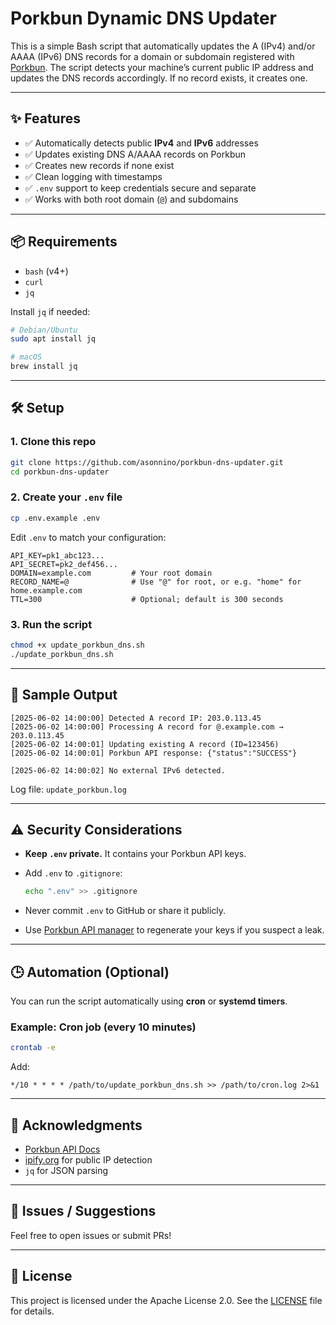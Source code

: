 # Porkbun Dynamic DNS Updater

This is a simple Bash script that automatically updates the A (IPv4) and/or AAAA (IPv6) DNS records for a domain or subdomain registered with [Porkbun](https://porkbun.com). The script detects your machine’s current public IP address and updates the DNS records accordingly. If no record exists, it creates one.

---

## ✨ Features

- ✅ Automatically detects public **IPv4** and **IPv6** addresses
- ✅ Updates existing DNS A/AAAA records on Porkbun
- ✅ Creates new records if none exist
- ✅ Clean logging with timestamps
- ✅ `.env` support to keep credentials secure and separate
- ✅ Works with both root domain (`@`) and subdomains

---

## 📦 Requirements

- `bash` (v4+)
- `curl`
- `jq`

Install `jq` if needed:

```bash
# Debian/Ubuntu
sudo apt install jq

# macOS
brew install jq
```

---

## 🛠️ Setup

### 1. Clone this repo

```bash
git clone https://github.com/asonnino/porkbun-dns-updater.git
cd porkbun-dns-updater
```

### 2. Create your `.env` file

```bash
cp .env.example .env
```

Edit `.env` to match your configuration:

```env
API_KEY=pk1_abc123...
API_SECRET=pk2_def456...
DOMAIN=example.com         # Your root domain
RECORD_NAME=@              # Use "@" for root, or e.g. "home" for home.example.com
TTL=300                    # Optional; default is 300 seconds
```

### 3. Run the script

```bash
chmod +x update_porkbun_dns.sh
./update_porkbun_dns.sh
```

---

## 🧪 Sample Output

```text
[2025-06-02 14:00:00] Detected A record IP: 203.0.113.45
[2025-06-02 14:00:00] Processing A record for @.example.com → 203.0.113.45
[2025-06-02 14:00:01] Updating existing A record (ID=123456)
[2025-06-02 14:00:01] Porkbun API response: {"status":"SUCCESS"}

[2025-06-02 14:00:02] No external IPv6 detected.
```

Log file: `update_porkbun.log`

---

## ⚠️ Security Considerations

- **Keep `.env` private.** It contains your Porkbun API keys.

- Add `.env` to `.gitignore`:

  ```bash
  echo ".env" >> .gitignore
  ```

- Never commit `.env` to GitHub or share it publicly.
- Use [Porkbun API manager](https://porkbun.com/account/api) to regenerate your keys if you suspect a leak.

---

## 🕒 Automation (Optional)

You can run the script automatically using **cron** or **systemd timers**.

### Example: Cron job (every 10 minutes)

```bash
crontab -e
```

Add:

```cron
*/10 * * * * /path/to/update_porkbun_dns.sh >> /path/to/cron.log 2>&1
```

---

## 🙏 Acknowledgments

- [Porkbun API Docs](https://porkbun.com/api/json/v3/documentation)
- [ipify.org](https://www.ipify.org/) for public IP detection
- `jq` for JSON parsing

---

## 🐛 Issues / Suggestions

Feel free to open issues or submit PRs!

---

## 📜 License

This project is licensed under the Apache License 2.0.
See the [LICENSE](/LICENSE) file for details.
